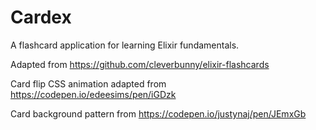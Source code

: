 # Cardex

A flashcard application for learning Elixir fundamentals.

Adapted from https://github.com/cleverbunny/elixir-flashcards

Card flip CSS animation adapted from https://codepen.io/edeesims/pen/iGDzk

Card background pattern from https://codepen.io/justynaj/pen/JEmxGb